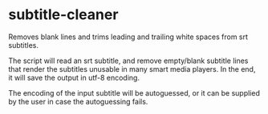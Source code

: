# subtitle-cleaner
Removes blank lines and trims leading and trailing white spaces from srt subtitles.



The script will read an srt subtitle, and remove empty/blank subtitle lines that render the subtitles unusable in many smart media players. In the end, it will save the output in utf-8 encoding.

The encoding of the input subtitle will be autoguessed, or it can be supplied by the user in case the autoguessing fails.
